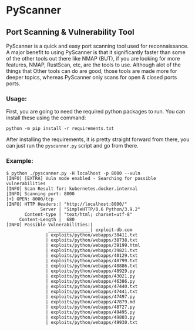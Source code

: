 # PyScanner
## Port Scanning & Vulnerability Tool
PyScanner is a quick and easy port scanning tool used for reconnaissance. A major benefit to using PyScanner is that it significantly faster than some of the other tools out there like NMAP (BUT), if you are looking for more features, NMAP, RustScan, etc, are the tools to use. Although alot of the things that Other tools can do are good, those tools are made more for deeper topics, whereas PyScanner only scans for open & closed ports ports.

### Usage:
First, you are going to need the required python packages to run. You can install these using the command:
```
python -m pip install -r requirements.txt
```

After installing the requirements, it is pretty straight forward from there, you can just run the `pyscanner.py` script and go from there.

### Example:
```
$ python ./pyscanner.py -H localhost -p 8000 --vuln
[INFO] [EXTRA] Vuln mode enabled - Searching for possible vulnerabilities
[INFO] Scan Result for: kubernetes.docker.internal
[INFO] Scanning port: 8000
[+] OPEN: 8000/tcp        
[INFO] HTTP Headers:| "http://localhost:8000/"     
             Server | "SimpleHTTP/0.6 Python/3.9.2"
       Content-type | "text/html; charset=utf-8"   
     Content-Length |  680
[INFO] Possible Vulnerabilities:|
                ________________| exploit-db.com   
               | exploits/python/webapps/38411.txt
               | exploits/python/webapps/38738.txt 
               | exploits/python/webapps/39199.html
               | exploits/python/webapps/39821.txt 
               | exploits/python/webapps/40129.txt 
               | exploits/python/webapps/40799.txt 
               | exploits/python/webapps/48886.txt
               | exploits/python/webapps/48929.py 
               | exploits/python/webapps/43021.py 
               | exploits/python/webapps/46386.py 
               | exploits/python/webapps/47440.txt
               | exploits/python/webapps/47441.txt
               | exploits/python/webapps/47497.py
               | exploits/python/webapps/47879.md
               | exploits/python/webapps/48727.py
               | exploits/python/webapps/49495.py
               | exploits/python/webapps/49803.py
               | exploits/python/webapps/49930.txt
```